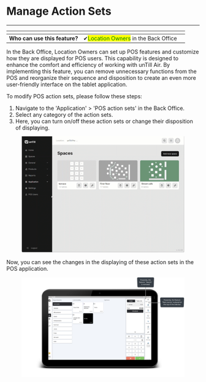 # Manage Action Sets

***

<table data-card-size="large" data-view="cards" data-full-width="false"><thead><tr><th></th><th></th><th></th></tr></thead><tbody><tr><td><strong>Who can use this feature?</strong></td><td><span data-gb-custom-inline data-tag="emoji" data-code="2714">✔</span><mark style="color:green;">Location Owners</mark> in the Back Office</td><td></td></tr></tbody></table>

In the Back Office, Location Owners can set up POS features and customize how they are displayed for POS users. This capability is designed to enhance the comfort and efficiency of working with unTill Air. By implementing this feature, you can remove unnecessary functions from the POS and reorganize their sequence and disposition to create an even more user-friendly interface on the tablet application.

To modify POS action sets, please follow these steps:

1. Navigate to the 'Application' > 'POS action sets' in the Back Office.
2. Select any category of the action sets.
3. Here, you can turn on/off these action sets or change their disposition of displaying.

<figure><img src="../../.gitbook/assets/actio-sets.gif" alt=""><figcaption></figcaption></figure>

Now, you can see the changes in the displaying of these action sets in the POS application.

<figure><img src="../../.gitbook/assets/features-pos.jpg" alt=""><figcaption></figcaption></figure>
